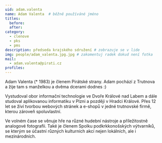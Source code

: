 ```yaml
---
uid: adam.valenta
name: Adam Valenta	# běžně používáné jméno
titles:
  before:
  after:
category:
  - clenove
  - pks
  - pms
description: předseda krajského sdružení # zobrazuje se v lide
img: people/adam_valenta.jpg.jpg # zakomentuj radek dokud není fotka
mail:
  - adam.valenta@pirati.cz
profiles:
---
```

Adam Valenta (* 1983) je členem Pirátské strany. Adam pochází z Trutnova a žije tam s manželkou a dvěma dcerami dodnes :)

Vystudoval obor informační technologie ve Dvoře Králové nad Labem a dále studoval aplikovanou informatiku v Plzni a později v Hradci Králové. Přes 12 let se živí tvorbou webových stránek a e-shopů v jedné trutnovské firmě, kterou zároveň spoluvlastní.

Ve volném čase se věnuje hře na různé hudební nástroje a příležitostně analogové fotografii. Také je členem Spolku podkrkkonošských výtvarníků, se kterým se účastní různých kulturních akcí nejen lokálních, ale i mezinárodních.

